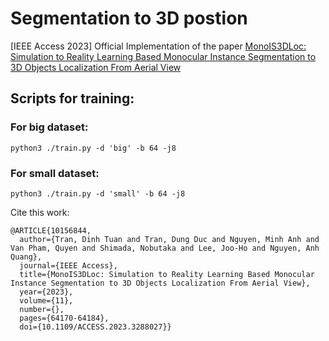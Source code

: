 # Segmentation to 3D postion
[IEEE Access 2023] Official Implementation of the paper [MonoIS3DLoc: Simulation to Reality Learning Based Monocular Instance Segmentation to 3D Objects Localization From Aerial View](https://ieeexplore.ieee.org/document/10156844)

## Scripts for training:

### For big dataset: 
```python3 ./train.py -d 'big' -b 64 -j8```

### For small dataset: 
```python3 ./train.py -d 'small' -b 64 -j8```

Cite this work:
```
@ARTICLE{10156844,
  author={Tran, Dinh Tuan and Tran, Dung Duc and Nguyen, Minh Anh and Van Pham, Quyen and Shimada, Nobutaka and Lee, Joo-Ho and Nguyen, Anh Quang},
  journal={IEEE Access}, 
  title={MonoIS3DLoc: Simulation to Reality Learning Based Monocular Instance Segmentation to 3D Objects Localization From Aerial View}, 
  year={2023},
  volume={11},
  number={},
  pages={64170-64184},
  doi={10.1109/ACCESS.2023.3288027}}
```

